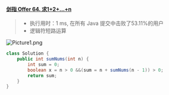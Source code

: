 #### [剑指 Offer 64. 求1+2+…+n](https://leetcode-cn.com/problems/qiu-12n-lcof/)

> - 执行用时：1 ms, 在所有 Java 提交中击败了53.11%的用户
> - 逻辑符短路运算

![Picture1.png](https://i.loli.net/2021/02/18/Re6fSBdHczGAbTK.png)

```java
class Solution {
    public int sumNums(int n) {
        int sum = 0;
        boolean x = n > 0 &&(sum = n + sumNums(n - 1)) > 0;
        return sum;
    }
}
```


